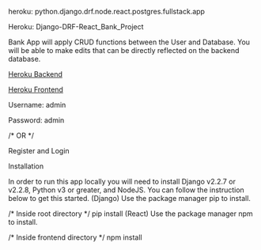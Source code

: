 heroku: python.django.drf.node.react.postgres.fullstack.app

Heroku: Django-DRF-React_Bank_Project

Bank App will apply CRUD functions between the User and Database. You will be able to make edits that can be directly reflected on the backend database.

[Heroku Backend](https://bank-bankend.herokuapp.com/)

[Heroku Frontend](https://bank-frontend.herokuapp.com/)

Username: admin

Password: admin

/* OR */

Register and Login


Installation

In order to run this app locally you will need to install Django v2.2.7 or v2.2.8, Python v3 or greater, and NodeJS. You can follow the instruction below to get this started.
(Django)
Use the package manager pip to install.

/* Inside root directory */
pip install
(React)
Use the package manager npm to install.

/* Inside frontend directory */
npm install
